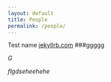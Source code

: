 ```yaml
---
layout: default
title: People
permalink: /people/
---
```


Test name [jekyllrb.com](https://jekyllrb.com/)
###ggggg

*G*

*flgdseheehehe*
